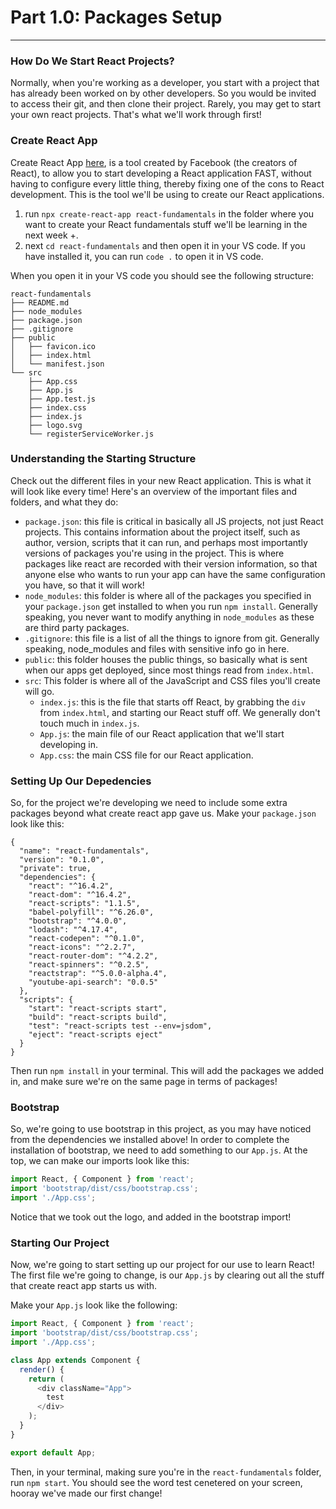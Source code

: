 # Part 1.0: Packages Setup
---

### How Do We Start React Projects?
Normally, when you're working as a developer, you start with a project that has already been worked on by other developers. So you would be invited to access their git, and then clone their project. Rarely, you may get to start your own react projects. That's what we'll work through first!

### Create React App
Create React App [here](https://github.com/facebook/create-react-app), is a tool created by Facebook (the creators of React), to allow you to start developing a React application FAST, without having to configure every little thing, thereby fixing one of the cons to React development. This is the tool we'll be using to create our React applications. 

1. run `npx create-react-app react-fundamentals` in the folder where you want to create your React fundamentals stuff we'll be learning in the next week +.
2. next `cd react-fundamentals` and then open it in your VS code. If you have installed it, you can run `code .` to open it in VS code. 

When you open it in your VS code you should see the following structure:
```
react-fundamentals
├── README.md
├── node_modules
├── package.json
├── .gitignore
├── public
│   ├── favicon.ico
│   ├── index.html
│   └── manifest.json
└── src
    ├── App.css
    ├── App.js
    ├── App.test.js
    ├── index.css
    ├── index.js
    ├── logo.svg
    └── registerServiceWorker.js
```

### Understanding the Starting Structure
Check out the different files in your new React application. This is what it will look like every time! Here's an overview of the important files and folders, and what they do:

- `package.json`: this file is critical in basically all JS projects, not just React projects. This contains information about the project itself, such as author, version, scripts that it can run, and perhaps most importantly versions of packages you're using in the project. This is where packages like react are recorded with their version information, so that anyone else who wants to run your app can have the same configuration you have, so that it will work! 
- `node_modules`: this folder is where all of the packages you specified in your `package.json` get installed to when you run `npm install`. Generally speaking, you never want to modify anything in `node_modules` as these are third party packages.
- `.gitignore`: this file is a list of all the things to ignore from git. Generally speaking, node_modules and files with sensitive info go in here.
- `public`: this folder houses the public things, so basically what is sent when our apps get deployed, since most things read from `index.html`.
- `src`: This folder is where all of the JavaScript and CSS files you'll create will go. 
    - `index.js`: this is the file that starts off React, by grabbing the `div` from `index.html`, and starting our React stuff off. We generally don't touch much in `index.js`.
    - `App.js`: the main file of our React application that we'll start developing in.
    - `App.css`: the main CSS file for our React application. 

### Setting Up Our Depedencies
So, for the project we're developing we need to include some extra packages beyond what create react app gave us. 
Make your `package.json` look like this: 
```
{
  "name": "react-fundamentals",
  "version": "0.1.0",
  "private": true,
  "dependencies": {
    "react": "^16.4.2",
    "react-dom": "^16.4.2",
    "react-scripts": "1.1.5",
    "babel-polyfill": "^6.26.0",
    "bootstrap": "^4.0.0",
    "lodash": "^4.17.4",
    "react-codepen": "^0.1.0",
    "react-icons": "^2.2.7",
    "react-router-dom": "^4.2.2",
    "react-spinners": "^0.2.5",
    "reactstrap": "^5.0.0-alpha.4",
    "youtube-api-search": "0.0.5"
  },
  "scripts": {
    "start": "react-scripts start",
    "build": "react-scripts build",
    "test": "react-scripts test --env=jsdom",
    "eject": "react-scripts eject"
  }
}
```
Then run `npm install` in your terminal. This will add the packages we added in, and make sure we're on the same page in terms of packages!

### Bootstrap
So, we're going to use bootstrap in this project, as you may have noticed from the dependencies we installed above! In order to complete the installation of bootstrap, we need to add something to our `App.js`. At the top, we can make our imports look like this: 
```js
import React, { Component } from 'react';
import 'bootstrap/dist/css/bootstrap.css';
import './App.css';
```

Notice that we took out the logo, and added in the bootstrap import!

### Starting Our Project
Now, we're going to start setting up our project for our use to learn React! The first file we're going to change, is our `App.js` by clearing out all the stuff that create react app starts us with.

Make your `App.js` look like the following:

```js
import React, { Component } from 'react';
import 'bootstrap/dist/css/bootstrap.css';
import './App.css';

class App extends Component {
  render() {
    return (
      <div className="App">
        test
      </div>
    );
  }
}

export default App;
```

Then, in your terminal, making sure you're in the `react-fundamentals` folder, run `npm start`. You should see the word test cenetered on your screen, hooray we've made our first change!



